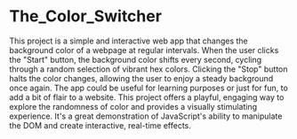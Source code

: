 # The_Color_Switcher
This project is a simple and interactive web app that changes the background color of a webpage at regular intervals. When the user clicks the "Start" button, the background color shifts every second, cycling through a random selection of vibrant hex colors. Clicking the "Stop" button halts the color changes, allowing the user to enjoy a steady background once again.
The app could be useful for learning purposes or just for fun, to add a bit of flair to a website.
This project offers a playful, engaging way to explore the randomness of color and provides a visually stimulating experience. It's a great demonstration of JavaScript's ability to manipulate the DOM and create interactive, real-time effects.
